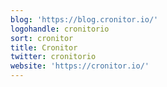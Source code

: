 ```yaml
---
blog: 'https://blog.cronitor.io/'
logohandle: cronitorio
sort: cronitor
title: Cronitor
twitter: cronitorio
website: 'https://cronitor.io/'
---
```

